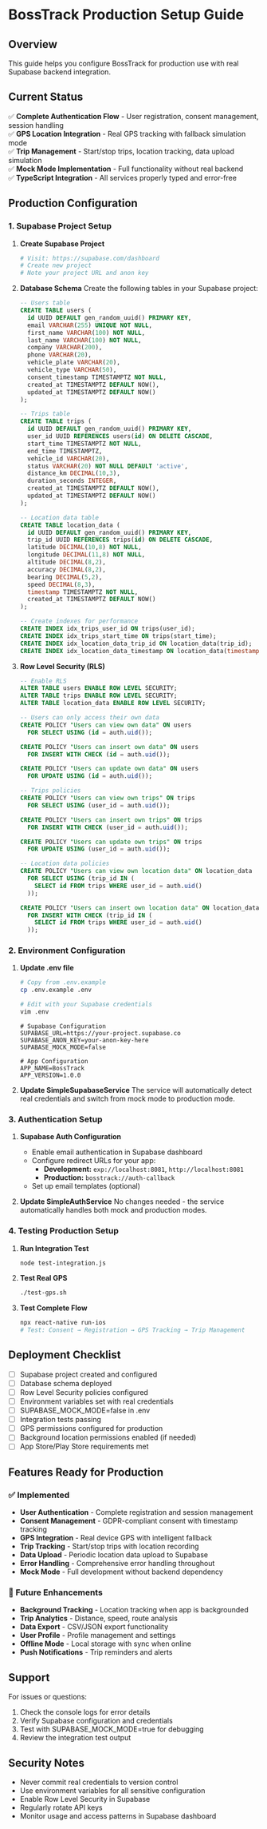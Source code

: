 # BossTrack Production Setup Guide

## Overview
This guide helps you configure BossTrack for production use with real Supabase backend integration.

## Current Status
✅ **Complete Authentication Flow** - User registration, consent management, session handling  
✅ **GPS Location Integration** - Real GPS tracking with fallback simulation mode  
✅ **Trip Management** - Start/stop trips, location tracking, data upload simulation  
✅ **Mock Mode Implementation** - Full functionality without real backend  
✅ **TypeScript Integration** - All services properly typed and error-free  

## Production Configuration

### 1. Supabase Project Setup

1. **Create Supabase Project**
   ```bash
   # Visit: https://supabase.com/dashboard
   # Create new project
   # Note your project URL and anon key
   ```

2. **Database Schema**
   Create the following tables in your Supabase project:

   ```sql
   -- Users table
   CREATE TABLE users (
     id UUID DEFAULT gen_random_uuid() PRIMARY KEY,
     email VARCHAR(255) UNIQUE NOT NULL,
     first_name VARCHAR(100) NOT NULL,
     last_name VARCHAR(100) NOT NULL,
     company VARCHAR(200),
     phone VARCHAR(20),
     vehicle_plate VARCHAR(20),
     vehicle_type VARCHAR(50),
     consent_timestamp TIMESTAMPTZ NOT NULL,
     created_at TIMESTAMPTZ DEFAULT NOW(),
     updated_at TIMESTAMPTZ DEFAULT NOW()
   );

   -- Trips table
   CREATE TABLE trips (
     id UUID DEFAULT gen_random_uuid() PRIMARY KEY,
     user_id UUID REFERENCES users(id) ON DELETE CASCADE,
     start_time TIMESTAMPTZ NOT NULL,
     end_time TIMESTAMPTZ,
     vehicle_id VARCHAR(20),
     status VARCHAR(20) NOT NULL DEFAULT 'active',
     distance_km DECIMAL(10,3),
     duration_seconds INTEGER,
     created_at TIMESTAMPTZ DEFAULT NOW(),
     updated_at TIMESTAMPTZ DEFAULT NOW()
   );

   -- Location data table
   CREATE TABLE location_data (
     id UUID DEFAULT gen_random_uuid() PRIMARY KEY,
     trip_id UUID REFERENCES trips(id) ON DELETE CASCADE,
     latitude DECIMAL(10,8) NOT NULL,
     longitude DECIMAL(11,8) NOT NULL,
     altitude DECIMAL(8,2),
     accuracy DECIMAL(8,2),
     bearing DECIMAL(5,2),
     speed DECIMAL(8,3),
     timestamp TIMESTAMPTZ NOT NULL,
     created_at TIMESTAMPTZ DEFAULT NOW()
   );

   -- Create indexes for performance
   CREATE INDEX idx_trips_user_id ON trips(user_id);
   CREATE INDEX idx_trips_start_time ON trips(start_time);
   CREATE INDEX idx_location_data_trip_id ON location_data(trip_id);
   CREATE INDEX idx_location_data_timestamp ON location_data(timestamp);
   ```

3. **Row Level Security (RLS)**
   ```sql
   -- Enable RLS
   ALTER TABLE users ENABLE ROW LEVEL SECURITY;
   ALTER TABLE trips ENABLE ROW LEVEL SECURITY;
   ALTER TABLE location_data ENABLE ROW LEVEL SECURITY;

   -- Users can only access their own data
   CREATE POLICY "Users can view own data" ON users
     FOR SELECT USING (id = auth.uid());

   CREATE POLICY "Users can insert own data" ON users
     FOR INSERT WITH CHECK (id = auth.uid());

   CREATE POLICY "Users can update own data" ON users
     FOR UPDATE USING (id = auth.uid());

   -- Trips policies
   CREATE POLICY "Users can view own trips" ON trips
     FOR SELECT USING (user_id = auth.uid());

   CREATE POLICY "Users can insert own trips" ON trips
     FOR INSERT WITH CHECK (user_id = auth.uid());

   CREATE POLICY "Users can update own trips" ON trips
     FOR UPDATE USING (user_id = auth.uid());

   -- Location data policies
   CREATE POLICY "Users can view own location data" ON location_data
     FOR SELECT USING (trip_id IN (
       SELECT id FROM trips WHERE user_id = auth.uid()
     ));

   CREATE POLICY "Users can insert own location data" ON location_data
     FOR INSERT WITH CHECK (trip_id IN (
       SELECT id FROM trips WHERE user_id = auth.uid()
     ));
   ```

### 2. Environment Configuration

1. **Update .env file**
   ```bash
   # Copy from .env.example
   cp .env.example .env
   
   # Edit with your Supabase credentials
   vim .env
   ```

   ```env
   # Supabase Configuration
   SUPABASE_URL=https://your-project.supabase.co
   SUPABASE_ANON_KEY=your-anon-key-here
   SUPABASE_MOCK_MODE=false
   
   # App Configuration
   APP_NAME=BossTrack
   APP_VERSION=1.0.0
   ```

2. **Update SimpleSupabaseService**
   The service will automatically detect real credentials and switch from mock mode to production mode.

### 3. Authentication Setup

1. **Supabase Auth Configuration**
   - Enable email authentication in Supabase dashboard
   - Configure redirect URLs for your app:
     - **Development:** `exp://localhost:8081`, `http://localhost:8081`
     - **Production:** `bosstrack://auth-callback`
   - Set up email templates (optional)

2. **Update SimpleAuthService**
   No changes needed - the service automatically handles both mock and production modes.

### 4. Testing Production Setup

1. **Run Integration Test**
   ```bash
   node test-integration.js
   ```

2. **Test Real GPS**
   ```bash
   ./test-gps.sh
   ```

3. **Test Complete Flow**
   ```bash
   npx react-native run-ios
   # Test: Consent → Registration → GPS Tracking → Trip Management
   ```

## Deployment Checklist

- [ ] Supabase project created and configured
- [ ] Database schema deployed
- [ ] Row Level Security policies configured
- [ ] Environment variables set with real credentials
- [ ] SUPABASE_MOCK_MODE=false in .env
- [ ] Integration tests passing
- [ ] GPS permissions configured for production
- [ ] Background location permissions enabled (if needed)
- [ ] App Store/Play Store requirements met

## Features Ready for Production

### ✅ Implemented
- **User Authentication** - Complete registration and session management
- **Consent Management** - GDPR-compliant consent with timestamp tracking
- **GPS Integration** - Real device GPS with intelligent fallback
- **Trip Tracking** - Start/stop trips with location recording
- **Data Upload** - Periodic location data upload to Supabase
- **Error Handling** - Comprehensive error handling throughout
- **Mock Mode** - Full development without backend dependency

### 🔄 Future Enhancements
- **Background Tracking** - Location tracking when app is backgrounded
- **Trip Analytics** - Distance, speed, route analysis
- **Data Export** - CSV/JSON export functionality
- **User Profile** - Profile management and settings
- **Offline Mode** - Local storage with sync when online
- **Push Notifications** - Trip reminders and alerts

## Support

For issues or questions:
1. Check the console logs for error details
2. Verify Supabase configuration and credentials
3. Test with SUPABASE_MOCK_MODE=true for debugging
4. Review the integration test output

## Security Notes

- Never commit real credentials to version control
- Use environment variables for all sensitive configuration
- Enable Row Level Security in Supabase
- Regularly rotate API keys
- Monitor usage and access patterns in Supabase dashboard
